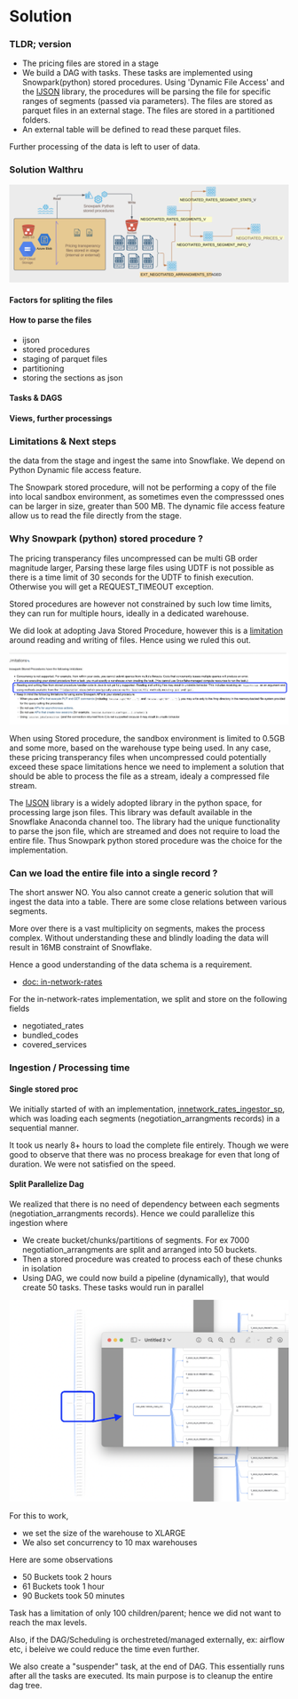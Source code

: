 
# Solution

### TLDR; version
- The pricing files are stored in a stage
- We build a DAG with tasks. These tasks are implemented using Snowpark(python) stored procedures. 
  Using 'Dynamic File Access' and the [IJSON](https://pypi.org/project/ijson/) library, the procedures will be parsing the file for specific ranges of segments (passed via parameters). The files are stored as parquet files in an external stage. The files are stored in a partitioned folders.
- An external table will be defined to read these parquet files.

Further processing of the data is left to user of data.

### Solution Walthru

![](./soln_images/solution.png)

#### Factors for spliting the files


#### How to parse the files

  - ijson
  - stored procedures
  - staging of parquet files
  - partitioning
  - storing the sections as json

#### Tasks & DAGS


#### Views, further processings


### Limitations & Next steps





the data from the stage and ingest the same into Snowflake. We depend on Python Dynamic file access feature.



The Snowpark stored procedure, will not be performing a copy of the file into local sandbox environment, as
sometimes even the compresssed ones can be larger in size, greater than 500 MB. The dynamic file access feature
allow us to read the file directly from the stage.

### Why Snowpark (python) stored procedure ?

The pricing transperancy files uncompressed can be multi GB order magnitude larger, Parsing these large 
files using UDTF is not possible as there is a time limit of 30 seconds for the UDTF to finish execution. 
Otherwise you will get a REQUEST_TIMEOUT exception.

Stored procedures are however not constrained by such low time limits, they can run for multiple hours, ideally
in a dedicated warehouse.

We did look at adopting Java Stored Procedure, however this is a [limitation](https://docs.snowflake.com/en/sql-reference/stored-procedures-java.html#limitations) around reading and writing of files. Hence using we ruled this out.

![](./doc/images/limitation_java_stored_proc.png)

When using Stored procedure, the sandbox environment is limited to 0.5GB and some more, based on the warehouse type
being used. In any case, these pricing transperancy files when uncompressed could potentially exceed these space limitations
hence we need to implement a solution that should be able to process the file as a stream, idealy a compressed file stream.

The [IJSON](https://pypi.org/project/ijson/) library is a widely adopted library in the python space, for processing 
large json files. This library was default available in the Snowflake Anaconda channel too. The library had the 
unique functionality to parse the json file, which are streamed and does not require to load the entire file. Thus 
Snowpark python stored procedure was the choice for the implementation.

### Can we load the entire file into a single record ?

The short answer NO. You also cannot create a generic solution that will ingest the data into a table.
There are some close relations between various segments.

More over there is a vast multiplicity on segments, makes the process complex. Without understanding these
and blindly loading the data will result in 16MB constraint of Snowflake.

Hence a good understanding of the data schema is a requirement. 
  - [doc: in-network-rates](https://github.com/CMSgov/price-transparency-guide/tree/master/schemas/in-network-rates)

For the in-network-rates implementation, we split and store on the following fields
  - negotiated_rates
  - bundled_codes
  - covered_services

### Ingestion / Processing time

#### Single stored proc
We initially started of with an implementation, [innetwork_rates_ingestor_sp](../src/python/innetwork_rates_ingestor_sp.py), which was loading each segments (negotiation_arrangments records) in a sequential manner.

It took us nearly 8+ hours to load the complete file entirely. Though we were good to observe that there was no process breakage for even that long of duration. We were not satisfied on the speed.

#### Split Parallelize Dag
We realized that there is no need of dependency between each segments (negotiation_arrangments records). Hence we could parallelize this ingestion where 
 - We create bucket/chunks/partitions of segments. For ex 7000 negotiation_arrangments are split and arranged into 50 buckets. 
 - Then a stored procedure was created to process each of these chunks in isolation
 - Using DAG, we could now build a pipeline (dynamically), that would create 50 tasks. These tasks would run in parallel

![](./images/split_parallelize.png)

For this to work,
  - we set the size of the warehouse to XLARGE
  - We also set concurrency to 10 max warehouses

Here are some observations
 - 50 Buckets took 2 hours
 - 61 Buckets took 1 hour
 - 90 Buckets took 50 minutes

Task has a limitation of only 100 children/parent; hence we did not want to reach the max levels. 

Also, if the DAG/Scheduling is orchestreted/managed externally, ex: airflow etc, i beleive we could reduce the time even further.

We also create a "suspender" task, at the end of DAG. This essentially runs after all the tasks are executed. Its main purpose is to cleanup the entire dag tree. 



